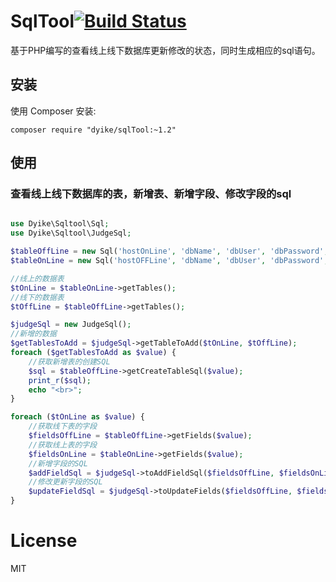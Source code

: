 
SqlTool[![Build Status](https://travis-ci.org/dyike/sqlTool.svg?branch=master)](https://travis-ci.org/dyike/sqlTool)
======

基于PHP编写的查看线上线下数据库更新修改的状态，同时生成相应的sql语句。

## 安装

使用 Composer 安装:

```
composer require "dyike/sqlTool:~1.2"
```

## 使用

### 查看线上线下数据库的表，新增表、新增字段、修改字段的sql

```php

use Dyike\Sqltool\Sql;
use Dyike\Sqltool\JudgeSql;

$tableOffLine = new Sql('hostOnLine', 'dbName', 'dbUser', 'dbPassword', 'dbPort');
$tableOnLine = new Sql('hostOFFLine', 'dbName', 'dbUser', 'dbPassword', 'dbPort');

//线上的数据表
$tOnLine = $tableOnLine->getTables();
//线下的数据表
$tOffLine = $tableOffLine->getTables();

$judgeSql = new JudgeSql();
//新增的数据
$getTablesToAdd = $judgeSql->getTableToAdd($tOnLine, $tOffLine);
foreach ($getTablesToAdd as $value) {
    //获取新增表的创建SQL
    $sql = $tableOffLine->getCreateTableSql($value);
    print_r($sql);
    echo "<br>";
}

foreach ($tOnLine as $value) {
    //获取线下表的字段
    $fieldsOffLine = $tableOffLine->getFields($value);
    //获取线上表的字段
    $fieldsOnLine = $tableOnLine->getFields($value);
    //新增字段的SQL
    $addFieldSql = $judgeSql->toAddFieldSql($fieldsOffLine, $fieldsOnLine, $value);
    //修改更新字段的SQL
    $updateFieldSql = $judgeSql->toUpdateFields($fieldsOffLine, $fieldsOnLine, $value);
}

```

# License

MIT
